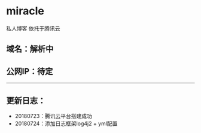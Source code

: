 # miracle
私人博客
依托于腾讯云

## 域名：解析中
## 公网IP：待定
-----

## 更新日志：
* 20180723：腾讯云平台搭建成功
* 20180724：添加日志框架log4j2 + yml配置
